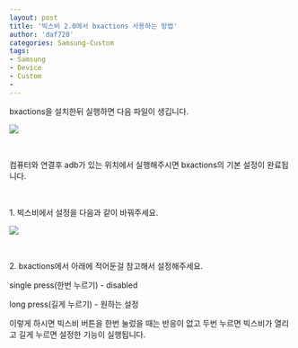```yaml
---
layout: post
title: '빅스비 2.0에서 bxactions 사용하는 방법'
author: 'daf720'
categories: Samsung-Custom
tags:
- Samsung
- Device
- Custom
-
---
```



<script> location.href='https://cafe.naver.com/develoid/845704' ; </script>

<p>bxactions을 설치한뒤 실행하면 다음 파일이 생깁니다.</p><p><img src="https://cafeptthumb-phinf.pstatic.net/MjAxOTAxMjFfMjMx/MDAxNTQ4MDc5Mjk0MjEy.6RwVPVlPzCVzHfFh3XI5h-Ijq3dCKtsidHfZl8UAXfUg.3iIBG8cmmacXI_GDYl-LVQ9YzzoV6ZXVKL5_wb7LfcUg.JPEG.cbm852/Screenshot_20190121-225625_7Zipper_20.jpg?type=w740"></p><p>&nbsp;</p><p>컴퓨터와 연결후 adb가 있는 위치에서 실행해주시면 bxactions의 기본 설정이 완료됩니다.</p><p>&nbsp;</p><p>1. 빅스비에서 설정을 다음과 같이 바꿔주세요.</p><p><img src="https://cafeptthumb-phinf.pstatic.net/MjAxOTAxMjFfNDkg/MDAxNTQ4MDc5MDczOTEx.y2TH8FjmajbqFo0sv9BFvjXMEecctqgoA7Pwxmurdpog.3X1SMhp4f2C_X6l62ZCNehtW6FfG-HOCrpH_M4mmxIAg.JPEG.cbm852/Screenshot_20190121-225748_Bixby_Voice.jpg?type=w740"></p><p>&nbsp;</p><p>2. bxactions에서 아래에 적어둔걸 참고해서 설정해주세요.</p><p>single press(한번 누르기) - disabled</p><p>long press(길게 누르기) - 원하는 설정</p><p>이렇게 하시면 빅스비 버튼을 한번 눌렀을 때는 반응이 없고 두번 누르면 빅스비가 열리고 길게 누르면 설정한 기능이 실행됩니다.</p><p>&nbsp;</p>
